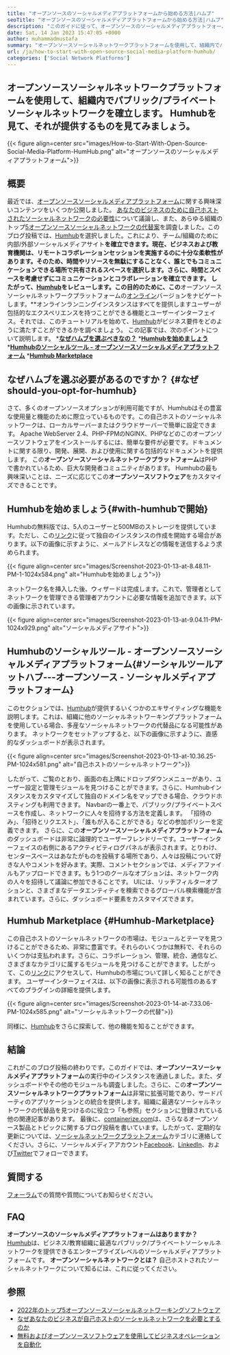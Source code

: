 ```yaml
---
title: "オープンソースのソーシャルメディアプラットフォームから始める方法|ハムブ" 
seoTitle: "オープンソースのソーシャルメディアプラットフォームから始める方法|ハムブ" 
description: "このガイドに従って、オープンソースのソーシャルメディアプラットフォームを始める方法を学びます。多くのエンタープライズレベルの機能とともに、リッチなダッシュボードを提供します。" 
date: Sat, 14 Jan 2023 15:47:05 +0000
author: muhammadmustafa
summary: "オープンソースソーシャルネットワークプラットフォームを使用して、組織内でパブリック/プライベートソーシャルネットワークを確立します。 Humhubを見て、それが提供するものを見てみましょう。" 
url: /ja/how-to-start-with-open-source-social-media-platform-humhub/
categories: ['Social Network Platforms']
---
```


## オープンソースソーシャルネットワークプラットフォームを使用して、組織内でパブリック/プライベートソーシャルネットワークを確立します。 Humhubを見て、それが提供するものを見てみましょう。

{{< figure align=center src="images/How-to-Start-With-Open-Source-Social-Media-Platform-HumHub.png" alt="オープンソースのソーシャルメディアプラットフォーム">}}


## 概要
最近では、[オープンソースソーシャルメディアプラットフォーム][1]に関する興味深いコンテンツをいくつか公開しました。 [あなたのビジネスのために自己ホストされたソーシャルネットワークの必要性][2]について議論し、また、あらゆる組織のトップ[5オープンソースソーシャルネットワークの代替案][3]を調査しました。このブログ投稿では、[Humhub][4]を選択しました。これにより、チーム/組織のために内部/外部ソーシャルメディアサイト**を確立できます。現在、ビジネスおよび教育機関は、リモートコラボレーションセッションを実施するのに十分な柔軟性があります。そのため、時間やリソースを無駄にすることなく、誰とでもコミュニケーションできる場所で共有されるスペースを選択します。さらに、時間とスペースを考慮せずにコミュニケーションとコラボレーションを確立できます。
したがって、[Humhub][4]をレビューします。この目的のために、この**オープンソースソーシャルネットワークプラットフォームの[オンライン][5]バージョンをナビゲートします。**オンラインランニングインスタンスはすべてを提供しますユーザーが包括的なエクスペリエンスを持つことができる機能とユーザーインターフェイス。それでは、このチュートリアルを始めて、[Humhub][4]がビジネス要件をどのように満たすことができるかを調べましょう。
この記事では、次のポイントについて説明します。
***[なぜハムブを選ぶべきなの？][6]**
***[Humhubを始めましょう][7]**
***[Humhubのソーシャルツール - オープンソースソーシャルメディアプラットフォーム][8]**
***[Humhub Marketplace][9]**

## なぜハムブを選ぶ必要があるのですか？ {#なぜshould-you-opt-for-humhub}
さて、多くのオープンソースオプションが利用可能ですが、Humhubはその豊富な使用量と機能のために際立っているものです。この自己ホストのソーシャルネットワークは、ローカルサーバーまたはクラウドサーバーで簡単に設定できます。 Apache WebServer 2.4、PHP-FPMのNGINX、PHPなどのこのオープンソースソフトウェアをインストールするには、簡単な要件が必要です。ドキュメントに関する限り、開発、展開、および使用に関する包括的なドキュメントを提供します。
この**オープンソースソーシャルネットワークプラットフォーム**はPHPで書かれているため、巨大な開発者コミュニティがあります。 Humhubの最も興味深いことは、ニーズに応じてこの**オープンソースソフトウェア**をカスタマイズできることです。

## Humhubを始めましょう{#with-humhubで開始}
Humhubの無料版では、5人のユーザーと500MBのストレージを提供しています。ただし、この[リンク][5]に従って独自のインスタンスの作成を開始する場合があります。以下の画像に示すように、メールアドレスなどの情報を送信するよう求められます。

{{< figure align=center src="images/Screenshot-2023-01-13-at-8.48.11-PM-1-1024x584.png" alt="Humhubを始めましょう">}}

ネットワーク名を挿入した後、ウィザードは完成します。これで、管理者としてネットワークを管理できる管理者アカウントに必要な情報を追加できます。以下の画像に示されています。

{{< figure align=center src="images/Screenshot-2023-01-13-at-9.04.11-PM-1024x929.png" alt="ソーシャルメディアサイト">}}


## Humhubのソーシャルツール - オープンソースソーシャルメディアプラットフォーム{#ソーシャルツールアットハブ---オープンソース - ソーシャルメディアプラットフォーム}
このセクションでは、[Humhub][4]が提供するいくつかのエキサイティングな機能を説明します。これは、組織に他のソーシャルネットワーキングプラットフォームを使用している場合、多産なソーシャルネットワークの代替品になる可能性があります。
ネットワークをセットアップすると、以下の画像に示すように、直感的なダッシュボードが表示されます。

{{< figure align=center src="images/Screenshot-2023-01-13-at-10.36.25-PM-1024x581.png" alt="自己ホストのソーシャルネットワーク">}}

したがって、ご覧のとおり、画面の右上隅にドロップダウンメニューがあり、ユーザー設定と管理モジュールを見つけることができます。さらに、Humhubインスタンスをカスタマイズして独自のドメイン名をマップできる場合、クラウドホスティングも利用できます。 Navbarの一番上で、パブリック/プライベートスペースを作成し、ネットワークに人々​​を招待する方法を定義します。 「招待のみ」、「招待とリクエスト」、「誰もが入ることができる」などの参加ポリシーを定義できます。
さらに、この**オープンソースソーシャルメディアプラットフォーム**のダッシュボードは非常に論理的でユーザーフレンドリーです。ユーザーインターフェイスの右側にあるアクティビティログパネルが表示されます。とりわけ、センタースペースはあなたがものを投稿する場所であり、人々は投稿について好きな人やコメントを好みます。実際、コメントセクションでは、メディアファイルもアップロードできます。もう1つのクールなオプションは、ネットワーク内の人々を招待して議論に参加できることです。 UIには、リッチフィルターオプションと、さまざまなデータエンティティを検索できるグローバル検索機能が含まれています。さらに、ダッシュボード要素をカスタマイズできます。

## Humhub Marketplace {#Humhub-Marketplace}
この自己ホストのソーシャルネットワークの市場は、モジュールとテーマを見つけることができるため、非常に豊富です。それらのいくつかは無料で、それらのいくつかは支払われます。さらに、コラボレーション、管理、統合、通信など、さまざまなカテゴリに属する​​モジュールを見つけることができます。したがって、この[リンク][10]にアクセスして、Humhubの市場について詳しく知ることができます。
ユーザーインターフェイスは、以下の画像に表示される可能性のあるすべてのプラグインの詳細を提供します。

{{< figure align=center src="images/Screenshot-2023-01-14-at-7.33.06-PM-1024x585.png" alt="ソーシャルネットワークの代替">}}

同様に、[Humhub][4]をさらに探索して、他の機能を知ることができます。

## 結論
これがこのブログ投稿の終わりです。このガイドでは、**オープンソースソーシャルメディアプラットフォーム**の実行中のインスタンスを通過しました。また、ダッシュボードやその他のモジュールも調査しました。さらに、この**オープンソースソーシャルネットワークプラットフォーム**は非常に拡張可能であり、サードパーティのアプリケーションとの統合を提供します。組織に最適なソーシャルネットワークの代替品を見つけるのに役立つ「も参照」セクションに登録されている他の関連記事があります。
最後に、[containerize.com][11]は、さらなるオープンソース製品とトピックに関するブログ投稿を書いています。したがって、定期的な更新については、[][12][ソーシャルネットワークプラットフォーム][1]カテゴリに連絡してください。さらに、ソーシャルメディアアカウント[Facebook][13]、[LinkedIn][14]、および[Twitter][15]でフォローできます。

## 質問する
[フォーラム][16]での質問や質問についてお知らせください。

## FAQ
**オープンソースのソーシャルメディアプラットフォームはありますか？**
[Humhub][4]は、ビジネス/教育組織に最適なパブリック/プライベートソーシャルネットワークを提供できるエンタープライズレベルのソーシャルメディアプラットフォームです。
**オープンソーシャルネットワークとは？**
自己ホストされたソーシャルネットワークについて知るには、これに従ってください。

## 参照
  * [2022年のトップ5オープンソースソーシャルネットワーキングソフトウェア][3]
  * [なぜあなたのビジネスが自己ホストのソーシャルネットワークを必要とするのか][17]
  * [無料およびオープンソースソフトウェアを使用してビジネスオペレーションを自動化][18]

  
[1]: https://products.containerize.com/social-network-platforms/
[2]: https://blog.containerize.com/social-network-platforms/why-your-business-needs-a-self-hosted-social-network/
[3]: https://blog.containerize.com/social-network-platforms/top-5-open-source-social-networking-software-in-2022/
[4]: https://products.containerize.com/social-network-platforms/humhub/
[5]: https://saas.humhub.com/en/create
[6]: #Why-should-you-opt-for-HumHub
[7]: #Getting-started-with-HumHub
[8]: #Social-tools-at-HumHub---Open-Source-Social-Media-Platform
[9]: #HumHub-marketplace
[10]: https://marketplace.humhub.com/
[11]: https://www.containerize.com/
[12]: https://products.containerize.com/marketing-automation/
[13]: https://web.facebook.com/containerize
[14]: https://www.linkedin.com/company/containerize/
[15]: https://twitter.com/containerize_co
[16]: https://forum.containerize.com/
[17]: //blog.containerize.com/2021/10/07/why-your-business-needs-a-self-hosted-social-network/
[18]: https://blog.containerize.com/blogging/automate-business-operations-using-open-source-software/
